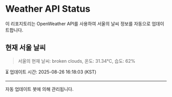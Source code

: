 
# Weather API Status

이 리포지토리는 OpenWeather API를 사용하여 서울의 날씨 정보를 자동으로 업데이트합니다.

## 현재 서울 날씨
> 서울의 현재 날씨: broken clouds, 온도: 31.34°C, 습도: 62%

⏳ 업데이트 시간: 2025-08-26 16:18:03 (KST)

---
자동 업데이트 봇에 의해 관리됩니다.

